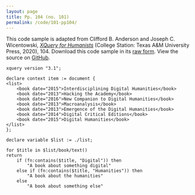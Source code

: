 ```yaml
---
layout: page
title: Pp. 104 (no. 101)
permalink: /code/101-pp104/
---
```


This code sample is adapted from Clifford B. Anderson and Joseph C. Wicentowski, 
[_XQuery for Humanists_](/) (College Station: Texas A&M University Press, 2020), 104. 
Download this code sample in its [raw form](/code/101-pp104/101-pp104.xq).
View the source on [GitHub](https://github.com/coding4humanists/xquery4humanists/blob/release/code/101-pp104/101-pp104.xq).

```xquery
xquery version "3.1";

declare context item := document {
<list>
    <book date="2015">Interdisciplining Digital Humanities</book>
    <book date="2013">Hacking the Academy</book>
    <book date="2016">New Companion to Digital Humanities</book>
    <book date="2013">Macroanalysis</book>
    <book date="2013">Emergence of the Digital Humanities</book>
    <book date="2014">Digital Critical Editions</book>
    <book date="2015">Digital Humanities</book>
</list>
};

declare variable $list := ./list;

for $title in $list/book/text()
return
    if (fn:contains($title, "Digital")) then
        "A book about something digital"
    else if (fn:contains($title, "Humanities")) then
        "A book about the humanities"
    else
        "A book about something else"
```  
